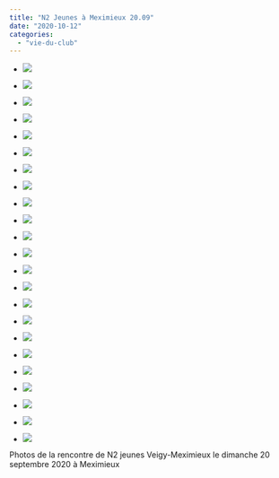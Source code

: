 ```yaml
---
title: "N2 Jeunes à Meximieux 20.09"
date: "2020-10-12"
categories: 
  - "vie-du-club"
---
```


- ![](https://echecs-veigy.fr/wp-content/uploads/2020/10/WhatsApp-Image-2020-09-20-at-09.59.04-1024x578.jpeg)
    
- ![](https://echecs-veigy.fr/wp-content/uploads/2020/10/WhatsApp-Image-2020-09-20-at-09.59.37-1024x578.jpeg)
    
- ![](https://echecs-veigy.fr/wp-content/uploads/2020/10/WhatsApp-Image-2020-09-20-at-09.59.43-1024x578.jpeg)
    
- ![](https://echecs-veigy.fr/wp-content/uploads/2020/10/WhatsApp-Image-2020-09-20-at-09.59.49-1024x578.jpeg)
    
- ![](https://echecs-veigy.fr/wp-content/uploads/2020/10/WhatsApp-Image-2020-09-20-at-09.59.55-1024x578.jpeg)
    
- ![](https://echecs-veigy.fr/wp-content/uploads/2020/10/WhatsApp-Image-2020-09-20-at-10.00.03-1024x578.jpeg)
    
- ![](https://echecs-veigy.fr/wp-content/uploads/2020/10/WhatsApp-Image-2020-09-20-at-10.00.12-1024x578.jpeg)
    
- ![](https://echecs-veigy.fr/wp-content/uploads/2020/10/WhatsApp-Image-2020-09-20-at-11.14.03-1024x768.jpeg)
    
- ![](https://echecs-veigy.fr/wp-content/uploads/2020/10/WhatsApp-Image-2020-09-20-at-11.14.05-1-1024x768.jpeg)
    
- ![](https://echecs-veigy.fr/wp-content/uploads/2020/10/WhatsApp-Image-2020-09-20-at-11.14.05-1024x768.jpeg)
    
- ![](https://echecs-veigy.fr/wp-content/uploads/2020/10/WhatsApp-Image-2020-09-20-at-11.14.06-1024x768.jpeg)
    
- ![](https://echecs-veigy.fr/wp-content/uploads/2020/10/WhatsApp-Image-2020-09-20-at-11.14.30-817x1024.jpeg)
    
- ![](https://echecs-veigy.fr/wp-content/uploads/2020/10/WhatsApp-Image-2020-09-20-at-11.14.31-768x1024.jpeg)
    
- ![](https://echecs-veigy.fr/wp-content/uploads/2020/10/WhatsApp-Image-2020-09-20-at-11.14.32-1024x768.jpeg)
    
- ![](https://echecs-veigy.fr/wp-content/uploads/2020/10/WhatsApp-Image-2020-09-20-at-11.14.33-768x1024.jpeg)
    
- ![](https://echecs-veigy.fr/wp-content/uploads/2020/10/WhatsApp-Image-2020-09-20-at-12.22.16-768x1024.jpeg)
    
- ![](https://echecs-veigy.fr/wp-content/uploads/2020/10/WhatsApp-Image-2020-09-20-at-12.23.13-1024x768.jpeg)
    
- ![](https://echecs-veigy.fr/wp-content/uploads/2020/10/WhatsApp-Image-2020-09-20-at-13.31.02-768x1024.jpeg)
    
- ![](https://echecs-veigy.fr/wp-content/uploads/2020/10/WhatsApp-Image-2020-09-20-at-13.34.02-768x1024.jpeg)
    
- ![](https://echecs-veigy.fr/wp-content/uploads/2020/10/WhatsApp-Image-2020-09-20-at-13.34.03-768x1024.jpeg)
    
- ![](https://echecs-veigy.fr/wp-content/uploads/2020/10/WhatsApp-Image-2020-09-20-at-13.34.04-1-768x1024.jpeg)
    
- ![](https://echecs-veigy.fr/wp-content/uploads/2020/10/WhatsApp-Image-2020-09-20-at-13.34.04-768x1024.jpeg)
    
- ![](https://echecs-veigy.fr/wp-content/uploads/2020/10/WhatsApp-Image-2020-09-20-at-13.34.05-768x1024.jpeg)
    

Photos de la rencontre de N2 jeunes Veigy-Meximieux le dimanche 20 septembre 2020 à Meximieux
